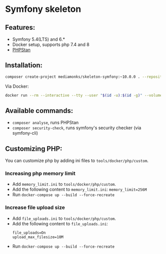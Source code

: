 # Symfony skeleton

## Features:
- Symfony 5.4(LTS) and 6.*
- Docker setup, supports php 7.4 and 8
- [PHPStan](https://phpstan.org/)

## Installation:
```bash
composer create-project mediamonks/skeleton-symfony:~10.0.0 . --repository-url=https://satis.monks.tools
```  
Via Docker:   
```bash
docker run --rm --interactive --tty --user "$(id -u):$(id -g)" --volume $PWD:/app --volume ~/.ssh:/root/.ssh composer create-project mediamonks/skeleton-symfony:~10.0.0 .
```

## Available commands:
- `composer analyse`, runs PHPStan
- `composer security-check`, runs symfony's security checker (via symfony-cli)

## Customizing PHP:  
You can customize php by adding ini files to `tools/docker/php/custom`.  

### Increasing php memory limit
- Add `memory_limit.ini` to `tools/docker/php/custom`.  
- Add the following content to `memory_limit.ini`: `memory_limit=256M`
- Run `docker-compose up --build --force-recreate`

### Increase file upload size
- Add `file_uploads.ini` to `tools/docker/php/custom`.
- Add the following content to `file_uploads.ini`:   
  ```
  file_uploads=On
  upload_max_filesize=10M
  ```
- Run `docker-compose up --build --force-recreate`